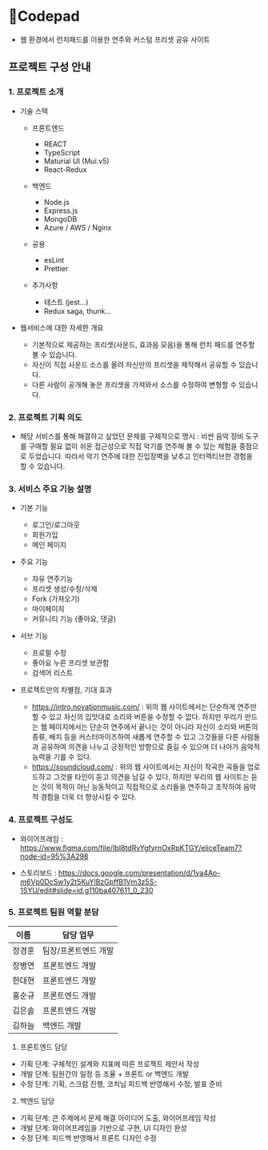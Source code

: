 # Codepad
- 웹 환경에서 런치패드를 이용한 연주와 커스텀 프리셋 공유 사이트

## 프로젝트 구성 안내

### 1. 프로젝트 소개

  - 기술 스택

    - 프론트엔드
      - REACT
      - TypeScript
      - Maturial UI (Mui.v5)
      - React-Redux

    - 백엔드
      - Node.js
      - Express.js
      - MongoDB
      - Azure / AWS / Nginx

    - 공용
      - esLint
      - Prettier

    - 추가사항
      - 테스트 (jest...)
      - Redux saga, thunk...

  - 웹서비스에 대한 자세한 개요
    - 기본적으로 제공하는 프리셋(사운드, 효과음 모음)을 통해 런치 패드를 연주할 볼 수 있습니다.
    - 자신이 직접 사운드 소스를 올려 자신만의 프리셋을 제작해서 공유할 수 있습니다.
    - 다른 사람이 공개해 놓은 프리셋을 가져와서 소스를 수정하여 변형할 수 있습니다.


### 2. 프로젝트 기획 의도

  - 해당 서비스를 통해 해결하고 싶었던 문제를 구체적으로 명시
    : 비싼 음악 장비 도구를 구매할 필요 없이 쉬운 접근성으로 직접 악기를 연주해 볼 수 있는 체험을 중점으로 두었습니다.
      따라서 악기 연주에 대한 진입장벽을 낮추고 인터렉티브한 경험을 할 수 있습니다.
  

### 3. 서비스 주요 기능 설명

  - 기본 기능
    - 로그인/로그아웃
    - 회원가입
    - 메인 페이지

  - 주요 기능
    - 자유 연주기능
    - 프리셋 생성/수정/삭제
    - Fork (가져오기)
    - 마이페이지
    - 커뮤니티 기능 (좋아요, 댓글)

  - 서브 기능
    - 프로필 수정
    - 좋아요 누른 프리셋 보관함
    - 검색어 리스트

  - 프로젝트만의 차별점, 기대 효과
    - https://intro.novationmusic.com/
    : 위의 웹 사이트에서는 단순하게 연주만 할 수 있고 자신의 입맛대로 소리와 버튼을 수정할 수 없다. 
      하지만 우리가 만드는 웹 페이지에서는 단순히 연주에서 끝나는 것이 아니라 자신이 소리와 버튼의 종류, 배치 등을 커스터마이즈하여 
      새롭게 연주할 수 있고 그것들을 다른 사람들과 공유하여 의견을 나누고 긍정적인 방향으로 즐길 수 있으며 더 나아가 음악적 능력을 기를 수 있다.
    - https://soundcloud.com/
    : 위의 웹 사이트에서는 자신이 작곡한 곡들을 업로드하고 그것을 타인이 듣고 의견을 남길 수 있다. 
      하지만 우리의 웹 사이트는 듣는 것이 목적이 아닌 능동적이고 직접적으로 소리들을 연주하고 조작하여 음악적 경험을 더욱 더 향상시킬 수 있다.



### 4. 프로젝트 구성도
  - 와이어프레임 
    : https://www.figma.com/file/IbI8tdRvYgfyrnOxRpKTGY/eliceTeam7?node-id=95%3A298

  - 스토리보드 
    : https://docs.google.com/presentation/d/1ya4Ao-m6Vp0DcSw1y2t5KuYlBzGpffB1Vm3z5S-1SYU/edit#slide=id.g110ba407611_0_230


### 5. 프로젝트 팀원 역할 분담
| 이름 | 담당 업무 |
| ------ | ------ |
| 정경훈 | 팀장/프론트엔드 개발 |
| 장병연 | 프론트엔드 개발 |
| 한대현 | 프론트엔드 개발 |
| 홍순규 | 프론트엔드 개발 |
| 김은솔 | 프론트엔드 개발 |
| 김하늘 | 백엔드 개발 |

1. 프론트엔드 담당

- 기획 단계: 구체적인 설계와 지표에 따른 프로젝트 제안서 작성
- 개발 단계: 팀원간의 일정 등 조율 + 프론트 or 백엔드 개발
- 수정 단계: 기획, 스크럼 진행, 코치님 피드백 반영해서 수정, 발표 준비

2. 백엔드 담당

- 기획 단계: 큰 주제에서 문제 해결 아이디어 도출, 와이어프레임 작성
- 개발 단계: 와이어프레임을 기반으로 구현, UI 디자인 완성
- 수정 단계: 피드백 반영해서 프론트 디자인 수정
